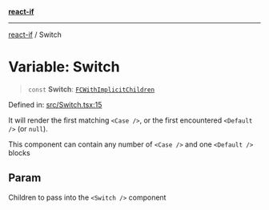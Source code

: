 [**react-if**](../README.md)

***

[react-if](../globals.md) / Switch

# Variable: Switch

> `const` **Switch**: [`FCWithImplicitChildren`](../type-aliases/FCWithImplicitChildren.md)

Defined in: [src/Switch.tsx:15](https://github.com/romac/react-if/blob/7939a8e6f1b1b20a40a2d6c0a920e63e1b5f48e7/src/Switch.tsx#L15)

It will render the first matching `<Case />`, or the first encountered `<Default />` (or `null`).

This component can contain any number of `<Case />` and one `<Default />` blocks

## Param

Children to pass into the `<Switch />` component
